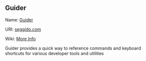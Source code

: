 ## Guider

Name: [Guider](https://seggido.com)

URI: [seggido.com](https://seggido.com) 

Wiki: [More Info](https://github.com/0100000101010011/guider/wiki)

Guider provides a quick way to reference commands and keyboard shortcuts for various developer tools and utilities